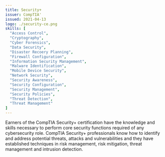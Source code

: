 ```yaml
---
title: Security+
issuer: CompTIA'
issued: 2021-04-13
logo: ./security-ce.png
skills: [
  "Access Control",
  "Cryptography",
  "Cyber Forensics",
  "Data Security",
  "Disaster Recoery Planning",
  "Firewall Configuration",
  "Information Security Management",
  "Malware Identification",
  "Mobile Device Security",
  "Network Security",
  "Security Awareness",
  "Security Configuration",
  "Security Management",
  "Security Policies",
  "Threat Detection",
  "Threat Management"
]
---
```

Earners of the CompTIA Security+ certification have the knowledge and skills necessary to perform core security functions required of any cybersecurity role. CompTIA Security+ professionals know how to identify and address potential threats, attacks and vulnerabilities and they have established techniques in risk management, risk mitigation, threat management and intrusion detection.
